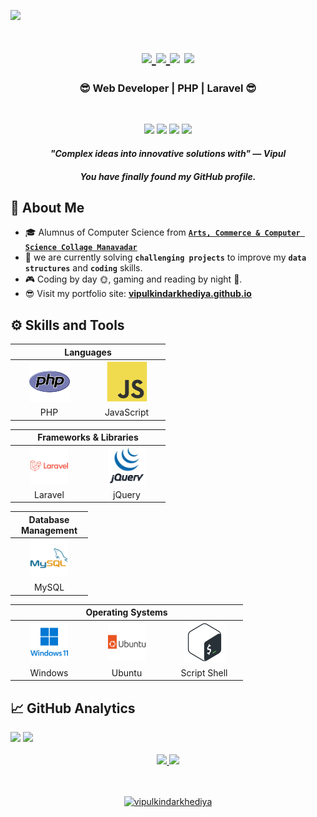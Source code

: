 <img src="https://media.giphy.com/media/f3iwJFOVOwuy7K6FFw/giphy.gif" width="1000px"/> <br>
 <h1 align="center">
  <div id="badges">
    <a href="https://vipulkindarkhediya.github.io/">
      <img src="https://img.shields.io/badge/website-bc4e9c?style=for-the-badge" />
    <a/>
    <a href="https://www.linkedin.com/in/vipulkindarkhediya/">
      <img src="https://img.shields.io/badge/LinkedIn-0077B5?style=for-the-badge&logo=linkedin&logoColor=white"/>
    </a>
    <img src="https://komarev.com/ghpvc/?username=vipulkindarkhediya&style=for-the-badge">
    <img src="https://img.shields.io/github/followers/vipulkindarkhediya.svg?style=for-the-badge&logo=appveyor">
  </div>
<h3 align="center"> 😎 Web Developer | PHP | Laravel 😎 </h3>
<div>
<br>
<div align="center">
    <p>
        <img src="https://img.shields.io/badge/Interest-Artificial Intelligence-blue"/>
        <img src="https://img.shields.io/badge/Hobby-Coding%2C%20Gaming-blue" />
        <img src="https://img.shields.io/badge/Programming-Php-blue" />
        <img src="https://img.shields.io/badge/Language-English%2C%20Hindi%2C%20Gujarati-blue" />
        <h4><i> "Complex ideas into innovative solutions with" — Vipul </i></h4>
    </p>
</div>
<div align="center">
 <h4>
   <b><i>You have finally found my GitHub profile.</i></b>
 </h4>
</div>

## 🙋‍ About Me
- 🎓 Alumnus of Computer Science from <a href="https://jmpaneracollege.co.in/"><b>`Arts, Commerce & Computer Science Collage Manavadar`</b></a>
- 🌱  we are currently solving <b>`challenging projects`</b> to improve my <b>`data structures`</b> and <b>`coding`</b> skills.
- 🎮 Coding by day 🌞, gaming and reading by night 🌙.
- 😎 Visit my portfolio site: **[vipulkindarkhediya.github.io](https://vipulkindarkhediya.github.io/)**


## ⚙️ Skills and Tools
<div align="center">
  <table>
    <thead>
      <tr>
        <th colspan="7">Languages</th>
      </tr>
    </thead>
    <tr>
      <td align="center" width=110>  <img src="https://github.com/devicons/devicon/blob/master/icons/php/php-original.svg" alt="icon" width="65" height="65" /> </td>
      <td align="center" width=110>  <img src="https://github.com/devicons/devicon/blob/master/icons/javascript/javascript-original.svg" alt="icon" width="65" height="65" /> </td>
    </tr>
    <tr> 
      <td align="center" width=110>PHP</td>
      <td align="center" width=110>JavaScript</td>
    </tr>
  </table>
  <table>
    <thead>
      <tr>
        <th colspan="6">Frameworks & Libraries </th>
      </tr>
    </thead>
    <tr>
      <td align="center" width=110> <img height=60 src="https://github.com/devicons/devicon/blob/master/icons/laravel/laravel-original-wordmark.svg"/> </td>
      <td align="center" width=110> <img height=60 src="https://github.com/devicons/devicon/blob/master/icons/jquery/jquery-original-wordmark.svg"/> </td>
      <tr align="center"> 
        <td align="center" width=110>Laravel</td>
        <td align="center" width=110>jQuery</td>
      </tr>
    </tr>
  </table>
  <table>
    <thead>
      <tr>
        <th colspan="6">Database Management</th>
      </tr>
    </thead>
    <tr>
      <td align="center" width=110> <img height=60 src="https://github.com/devicons/devicon/blob/master/icons/mysql/mysql-original-wordmark.svg"/> </td>
      <tr align="center"> 
        <td align="center" width=110>MySQL</td>
      </tr>
    </tr>
  </table>
  <table>
    <thead>
      <tr>
        <th colspan="6">Operating Systems</th>
      </tr>
    </thead>
    <tr>
      <td align="center" width=110> <img height=60 src="https://github.com/devicons/devicon/blob/master/icons/windows11/windows11-original-wordmark.svg"/> </td>
      <td align="center" width=110> <img height=60 src="https://github.com/devicons/devicon/blob/master/icons/ubuntu/ubuntu-original-wordmark.svg"/> </td>
      <td align="center" width=110><img src="https://github.com/devicons/devicon/blob/master/icons/bash/bash-original.svg" alt="icon" width="65" height="65"/> </td>
      <tr align="center"> 
        <td align="center" width=110>Windows</td>
        <td align="center" width=110>Ubuntu</td>
        <td align="center" width=110>Script Shell</td>
      </tr>
    </tr>
  </table>
</div>

## 📈 GitHub Analytics
<img width="400" src="https://github-readme-stats.vercel.app/api?username=vipulkindarkhediya&count_private=true&show_icons=true&theme=react&rank_icon=percentile" />  
<img width="425" src="https://github-readme-streak-stats.herokuapp.com/?user=vipul&theme=react&layout=compa" />
<br/> <br/>
   <div align="center">
  <a href="https://github.com/vipulkindarkhediya">
  
  <img height="170em" src="https://github-readme-streak-stats.herokuapp.com/?user=vipulkindarkhediya"/>
  
  <img height="170em" src="https://github-stats-alpha.vercel.app/api?username=vipulkindarkhediya&bc=ebebeb&ic=0E8AD9"/> 
</div>
         <br/> <br/>
     <p align="center">
    <img width="450" src="https://github-profile-trophy.vercel.app/?username=vipulkindarkhediya&theme=monokai&row=2&column=3" alt="vipulkindarkhediya" />
  </p>

<!--
**vipulkindarkhediya/vipulkindarkhediya** is a ✨ _special_ ✨ repository because its `README.md` (this file) appears on your GitHub profile.

Here are some ideas to get you started:

- 🔭 I’m currently working on ...
- 🌱 I’m currently learning ...
- 👯 I’m looking to collaborate on ...
- 🤔 I’m looking for help with ...
- 💬 Ask me about ...
- 📫 How to reach me: ...
- 😄 Pronouns: ...
- ⚡ Fun fact: ...
-->
